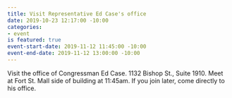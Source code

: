 ```yaml
---
title: Visit Representative Ed Case's office
date: 2019-10-23 12:17:00 -10:00
categories:
- event
is featured: true
event-start-date: 2019-11-12 11:45:00 -10:00
event-end-date: 2019-11-12 13:00:00 -10:00
---
```


Visit the office of Congressman Ed Case.  1132 Bishop St., Suite 1910.  Meet at Fort St. Mall side of building at 11:45am.  If you join later, come directly to his office.